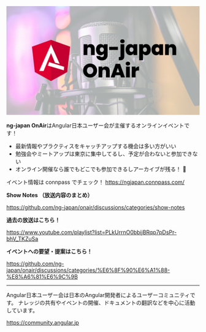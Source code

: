 ![](thumbnail.png)


**ng-japan OnAir**はAngular日本ユーザー会が主催するオンラインイベントです！

- 最新情報やプラクティスをキャッチアップする機会は多い方がいい
- 勉強会やミートアップは東京に集中してるし、予定が合わないと参加できない
- オンライン開催なら誰でもどこでも参加できるしアーカイブが残る！ :tada:

イベント情報は connpass でチェック！
https://ngjapan.connpass.com/

**Show Notes （放送内容のまとめ）**

https://github.com/ng-japan/onair/discussions/categories/show-notes

**過去の放送はこちら！**

https://www.youtube.com/playlist?list=PLkUrrnO0bbijBRqp7pDsPr-bhV_TKZuSa

**イベントへの要望・提案はこちら！**

https://github.com/ng-japan/onair/discussions/categories/%E6%8F%90%E6%A1%88-%E8%A6%81%E6%9C%9B

----

Angular日本ユーザー会は日本のAngular開発者によるユーザーコミュニティです。
ナレッジの共有やイベントの開催、ドキュメントの翻訳などを中心に活動しています。

https://community.angular.jp

